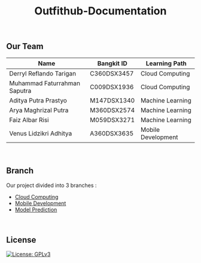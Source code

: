 <div align="center">
  
# Outfithub-Documentation
  

</div>

<br>

## Our Team
  
<div align="center">
  
 Name | Bangkit ID | Learning Path |
| ------------ | ------------ | ------------ |
| Derryl Reflando Tarigan | C360DSX3457 | Cloud Computing | 
| Muhammad Faturrahman Saputra | C009DSX1936 | Cloud Computing |
| Aditya Putra Prastyo | M147DSX1340 | Machine Learning | 
| Arya Maghrizal Putra | M360DSX2574 | Machine Learning |  
| Faiz Albar Risi  | M059DSX3271 | Machine Learning | 
| Venus Lidzikri Adhitya | A360DSX3635 | Mobile Development | 
  
</div>

<br>

## Branch
Our project divided into 3 branches : 
- [Cloud Computing](https://github.com/C23-PS070/Outfithub-Backend)
- [Mobile Development](https://github.com/C23-PS070/Outfithub-Mobile)
- [Model Prediction](https://github.com/C23-PS070/Outfithub-Predict)

<br>

## License
[![License: GPLv3](https://img.shields.io/badge/License-GPLv3-blue.svg?style=plastic)](https://www.gnu.org/licenses/gpl-3.0)
